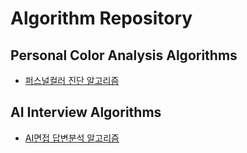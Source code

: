 # Algorithm Repository

## Personal Color Analysis Algorithms
- [퍼스널컬러 진단 알고리즘](personalcolor)
  
## AI Interview Algorithms
- [AI면접 답변분석 알고리즘](AIinterview)
